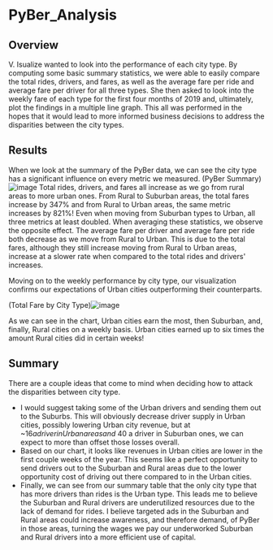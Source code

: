 # PyBer_Analysis

## Overview
V. Isualize wanted to look into the performance of each city type.  By computing some basic summary statistics, we were able to easily compare the total rides, drivers, and fares, as well as the average fare per ride and average fare per driver for all three types.  She then asked to look into the weekly fare of each type for the first four months of 2019 and, ultimately, plot the findings in a multiple line graph.  This all was performed in the hopes that it would lead to more informed business decisions to address the disparities between the city types.

## Results
When we look at the summary of the PyBer data, we can see the city type has a significant influence on every metric we measured.
(PyBer Summary)![image](https://user-images.githubusercontent.com/79211628/114201880-4aeb4a00-991c-11eb-9bfb-9e63eedc9aad.png)
Total rides, drivers, and fares all increase as we go from rural areas to more urban ones.  From Rural to Suburban areas, the total fares increase by 347% and from Rural to Urban areas, the same metric increases by 821%!  Even when moving from Suburban types to Urban, all three metrics at least doubled.  When averaging these statistics, we observe the opposite effect.  The average fare per driver and average fare per ride both decrease as we move from Rural to Urban.  This is due to the total fares, although they still increase moving from Rural to Urban areas, increase at a slower rate when compared to the total rides and drivers' increases.

Moving on to the weekly performance by city type, our visualization confirms our expectations of Urban cities outperforming their counterparts.

(Total Fare by City Type)![image](https://user-images.githubusercontent.com/79211628/114205708-33ae5b80-9920-11eb-9fef-d72d4372ce29.png)

As we can see in the chart,  Urban cities earn the most, then Suburban, and, finally, Rural cities on a weekly basis.  Urban cities earned up to six times the amount Rural cities did in certain weeks!

## Summary
There are a couple ideas that come to mind when deciding how to attack the disparities between city type.

- I would suggest taking some of the Urban drivers and sending them out to the Suburbs.  This will obviously decrease driver supply in Urban cities, possibly lowering Urban city revenue, but at ~$16 a driver in Urban areas and ~$40 a driver in Suburban ones, we can expect to more than offset those losses overall.
- Based on our chart, it looks like revenues in Urban cities are lower in the first couple weeks of the year.  This seems like a perfect opportunity to send drivers out to the Suburban and Rural areas due to the lower opportunity cost of driving out there compared to in the Urban cities.
- Finally, we can see from our summary table that the only city type that has more drivers than rides is the Urban type.  This leads me to believe the Suburban and Rural drivers are underutilized resources due to the lack of demand for rides. I believe targeted ads in the Suburban and Rural areas could increase awareness, and therefore demand, of PyBer in those areas, turning the wages we pay our underworked Suburban and Rural drivers into a more efficient use of capital.
